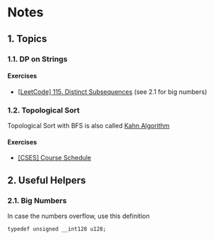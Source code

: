 # Notes

## 1. Topics
### 1.1. DP on Strings
#### Exercises
- [[LeetCode] 115. Distinct Subsequences](https://leetcode.com/problems/distinct-subsequences/description/) (see 2.1 for big numbers)

### 1.2. Topological Sort
Topological Sort with BFS is also called [Kahn Algorithm](https://en.wikipedia.org/wiki/Topological_sorting#Kahn's_algorithm)
#### Exercises
- [[CSES] Course Schedule](https://cses.fi/problemset/task/1679)

## 2. Useful Helpers
### 2.1. Big Numbers
In case the numbers overflow, use this definition
```
typedef unsigned __int128 u128;
```